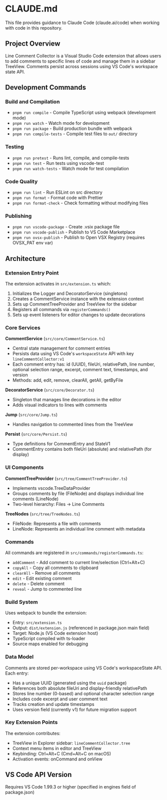 # CLAUDE.md

This file provides guidance to Claude Code (claude.ai/code) when working with code in this repository.

## Project Overview

Line Comment Collector is a Visual Studio Code extension that allows users to add comments to specific lines of code and manage them in a sidebar TreeView. Comments persist across sessions using VS Code's workspace state API.

## Development Commands

### Build and Compilation
- `pnpm run compile` - Compile TypeScript using webpack (development mode)
- `pnpm run watch` - Watch mode for development
- `pnpm run package` - Build production bundle with webpack
- `pnpm run compile-tests` - Compile test files to `out/` directory

### Testing
- `pnpm run pretest` - Runs lint, compile, and compile-tests
- `pnpm run test` - Run tests using vscode-test
- `pnpm run watch-tests` - Watch mode for test compilation

### Code Quality
- `pnpm run lint` - Run ESLint on src directory
- `pnpm run format` - Format code with Prettier
- `pnpm run format-check` - Check formatting without modifying files

### Publishing
- `pnpm run vscode-package` - Create .vsix package file
- `pnpm run vscode-publish` - Publish to VS Code Marketplace
- `pnpm run ovsx-publish` - Publish to Open VSX Registry (requires OVSX_PAT env var)

## Architecture

### Extension Entry Point
The extension activates in `src/extension.ts` which:
1. Initializes the Logger and DecoratorService (singletons)
2. Creates a CommentService instance with the extension context
3. Sets up CommentTreeProvider and TreeView for the sidebar
4. Registers all commands via `registerCommands()`
5. Sets up event listeners for editor changes to update decorations

### Core Services

**CommentService** (`src/core/CommentService.ts`)
- Central state management for comment entries
- Persists data using VS Code's `workspaceState` API with key `lineCommentCollector:v1`
- Each comment entry has: id (UUID), fileUri, relativePath, line number, optional selection range, excerpt, comment text, timestamps, and version
- Methods: add, edit, remove, clearAll, getAll, getByFile

**DecoratorService** (`src/core/Decorator.ts`)
- Singleton that manages line decorations in the editor
- Adds visual indicators to lines with comments

**Jump** (`src/core/Jump.ts`)
- Handles navigation to commented lines from the TreeView

**Persist** (`src/core/Persist.ts`)
- Type definitions for CommentEntry and StateV1
- CommentEntry contains both fileUri (absolute) and relativePath (for display)

### UI Components

**CommentTreeProvider** (`src/tree/CommentTreeProvider.ts`)
- Implements vscode.TreeDataProvider
- Groups comments by file (FileNode) and displays individual line comments (LineNode)
- Two-level hierarchy: Files → Line Comments

**TreeNodes** (`src/tree/TreeNodes.ts`)
- FileNode: Represents a file with comments
- LineNode: Represents an individual line comment with metadata

### Commands

All commands are registered in `src/commands/registerCommands.ts`:
- `addComment` - Add comment to current line/selection (Ctrl+Alt+C)
- `copyAll` - Copy all comments to clipboard
- `clearAll` - Remove all comments
- `edit` - Edit existing comment
- `delete` - Delete comment
- `reveal` - Jump to commented line

### Build System

Uses webpack to bundle the extension:
- Entry: `src/extension.ts`
- Output: `dist/extension.js` (referenced in package.json main field)
- Target: Node.js (VS Code extension host)
- TypeScript compiled with ts-loader
- Source maps enabled for debugging

### Data Model

Comments are stored per-workspace using VS Code's workspaceState API. Each entry:
- Has a unique UUID (generated using the `uuid` package)
- References both absolute fileUri and display-friendly relativePath
- Stores line number (0-based) and optional character selection range
- Includes code excerpt and user comment text
- Tracks creation and update timestamps
- Uses version field (currently v1) for future migration support

### Key Extension Points

The extension contributes:
- TreeView in Explorer sidebar: `lineCommentCollector.tree`
- Context menu items in editor and TreeView
- Keybinding: Ctrl+Alt+C (Cmd+Alt+C on macOS)
- Activation events: onCommand and onView

## VS Code API Version

Requires VS Code 1.99.3 or higher (specified in engines field of package.json)
